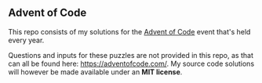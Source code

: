 ## Advent of Code

This repo consists of my solutions for the [Advent of Code](https://adventofcode.com/) event that's held every year.

Questions and inputs for these puzzles are not provided in this repo, as that can all be found here: https://adventofcode.com/. My source code solutions will however be made available under an **MIT license**.
